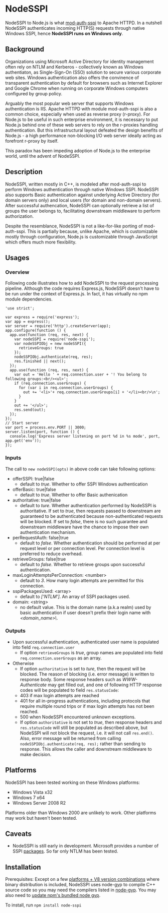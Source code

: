 NodeSSPI
========

NodeSSPI to Node.js is what [mod-auth-sspi](https://code.google.com/p/mod-auth-sspi/) to Apache HTTPD. In a nutshell NodeSSPI authenticates incoming HTTP(S) requests through native Windows SSPI, hence **NodeSSPI runs on Windows only**.

## Background
Organizations using Microsoft Active Directory for identity management often rely on NTLM and Kerberos - collectively known as Windows authentiaton, as Single-Sign-On (SSO) solution to secure various corporate web sites. Windows authentication also offers the convinence of transparent authentication by default for browsers such as Internet Explorer and Google Chrome when running on corporate Windows computers configured by group policy.

Arguably the most popular web server that supports Windows authentication is IIS. Apache HTTPD with module mod-auth-sspi is also a common choice, especially when used as reverse proxy (r-proxy). For Node.js to be useful in such enterprise environment, it is necessary to put Node.js behind one of these web servers to rely on the r-proxies handling authentication. But this infrastructural layout defeated the design benefits of Node.js - a high performance non-blocking I/O web server ideally acting as forefront r-proxy by itself.

This paradox has been impeding adoption of Node.js to the enterprise world, until the advent of NodeSSPI.

## Description

NodeSSPI, written mostly in C++, is modeled after mod-auth-sspi to perform Windows authentication through native Windows SSPI. NodeSSPI also supports Basic authentication against underlying Active Directory (for domain servers only) and local users (for domain and non-domain servers). After successful authencation, NodeSSPI can optionally retrieve a list of groups the user belongs to, facilitating downstream middleware to perform authorization.

Despite the resemblance, NodeSSPI is not a like-for-like porting of mod-auth-sspi. This is partially because, unlike Apache, which is customizable mostly through configuration, Node.js is customizable through JavaScript which offers much more flexibility.

## Usages
### Overview
Following code illustrates how to add NodeSSPI to the request processing pipeline. Although the code requires Express.js, NodeSSPI doesn't have to be run under the context of Express.js. In fact, it has virtually no npm module dependencies.

```
'use strict';

var express = require('express');
var app = express();
var server = require('http').createServer(app);
app.configure(function () {
  app.use(function (req, res, next) {
    var nodeSSPI = require('node-sspi');
    var nodeSSPIObj = new nodeSSPI({
      retrieveGroups: true
    });
    nodeSSPIObj.authenticate(req, res);
    res.finished || next();
  });
  app.use(function (req, res, next) {
    var out = 'Hello ' + req.connection.user + '! You belong to following groups:<br/><ul>';
    if (req.connection.userGroups) {
      for (var i in req.connection.userGroups) {
        out += '<li>'+ req.connection.userGroups[i] + '</li><br/>\n';
      }
    }
    out += '</ul>';
    res.send(out);
  });
});
// Start server
var port = process.env.PORT || 3000;
server.listen(port, function () {
  console.log('Express server listening on port %d in %s mode', port, app.get('env'));
});
```

### Inputs

The call to `new nodeSSPI(opts)` in above code can take following options:
  * offerSSPI: true|false 
      - default to *true*. Whether to offer SSPI Windows authentication
  * offerBasic: true|false 
      - default to *true*. Whether to offer Basic authenication
  * authoritative: true|false 
      -  default to *ture*. Whether authentication performed by NodeSSPI is authoritative. If set to *true*, then requests passed to downstream are guaranteed to be authenticated because non-authenticated requests will be blocked. If set to *false*, there is no such guarantee and downstream middleware have the chance to impose their own authentication mechanism.
  * perRequestAuth: false|true 
      - default to *false*. Whether authentication should be performed at per request level or per connection level. Per connection level is preferred to reduce overhead.
  * retrieveGroups: false|true 
      - default to *false*. Whether to retrieve groups upon successful authentication. 
  * maxLoginAttemptsPerConnection: &lt;number&gt;
      - default to *3*. How many login attempts are permitted for this connection.
  * sspiPackagesUsed: &lt;array&gt;
      - default to *['NTLM']*. An array of SSPI packages used.
  * domain: &lt;string&gt;
      - no default value. This is the domain name (a.k.a realm) used by basic authentication if user doesn't prefix their login name with *&lt;domain_name&gt;\\*. 

### Outputs
  * Upon successful authentication, authenticated user name is populated into field `req.connection.user` 
    *   If option `retrieveGroups` is *true*, group names are populated into field `req.connection.userGroups` as an array.
  * Otherwise
    *   If option `authoritative` is set to *ture*, then the request will be blocked. The reason of blocking (i.e. error message) is written to response body. Some response headers such as *WWW-Authenticate* may get filled out, and one of following HTTP response codes will be populated to field `res.statusCode`:
      *   403 if max login attempts are reached
      *   401 for all in-progress authentications, including protocols that require multiple round trips or if max login attempts has not been reached.
      *   500 when NodeSSPI encountered unknown exceptions.
    *  If option `authoritative` is not set to *true*, then response headers and `res.statusCode` will still be populated as described above, but NodeSSPI will not block the request, i.e. it will not call `res.end()`. Also, error message will be returned from calling `nodeSSPIObj.authenticate(req, res);` rather than sending to response. This allows the caller and downstream middleware to make decision.

## Platforms
NodeSSPI has been tested working on these Windows platforms:
  * Windows Vista x32
  * Windows 7 x64
  * Windows Server 2008 R2

Platforms older than Windows 2000 are unlikely to work. Other platforms may work but haven't been tested.

## Caveats
  * NodeSSPI is still early in development. Microsoft provides a number of SSPI [packages](http://msdn.microsoft.com/en-us/library/windows/desktop/aa380502(v=vs.85).aspx). So far only NTLM has been tested.

## Installation
Prerequisites: Except on a few [ platforms + V8 version combinations](https://github.com/abbr/NodeSSPI-bin) where binary distribution is included, NodeSSPI uses node-gyp to compile C++ source code so you may need the compilers listed in [node-gyp](https://github.com/TooTallNate/node-gyp). You may also need to [update npm's bundled node gyp](https://github.com/TooTallNate/node-gyp/wiki/Updating-npm's-bundled-node-gyp).

To install, run 
```npm install node-sspi```

